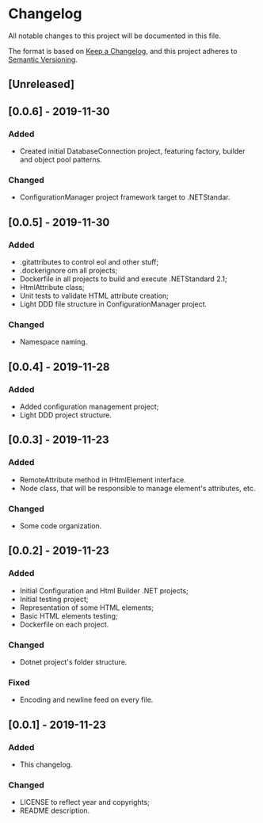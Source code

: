 # Changelog
All notable changes to this project will be documented in this file.

The format is based on [Keep a Changelog](https://keepachangelog.com/en/1.0.0/),
and this project adheres to [Semantic Versioning](https://semver.org/spec/v2.0.0.html).

## [Unreleased]

## [0.0.6] - 2019-11-30
### Added
- Created initial DatabaseConnection project, featuring factory, builder and object pool patterns.

### Changed
- ConfigurationManager project framework target to .NETStandar.

## [0.0.5] - 2019-11-30
### Added
- .gitattributes to control eol and other stuff;
- .dockerignore om all projects;
- Dockerfile in all projects to build and execute .NETStandard 2.1;
- HtmlAttribute class;
- Unit tests to validate HTML attribute creation;
- Light DDD file structure in ConfigurationManager project.

### Changed
- Namespace naming.

## [0.0.4] - 2019-11-28
### Added
- Added configuration management project;
- Light DDD project structure.

## [0.0.3] - 2019-11-23
### Added
- RemoteAttribute method in IHtmlElement interface.
- Node class, that will be responsible to manage element's attributes, etc.

### Changed
- Some code organization.

## [0.0.2] - 2019-11-23
### Added
- Initial Configuration and Html Builder .NET projects;
- Initial testing project;
- Representation of some HTML elements;
- Basic HTML elements testing;
- Dockerfile on each project.

### Changed
- Dotnet project's folder structure.

### Fixed
- Encoding and newline feed on every file.

## [0.0.1] - 2019-11-23
### Added
- This changelog.

### Changed
- LICENSE to reflect year and copyrights;
- README description.

